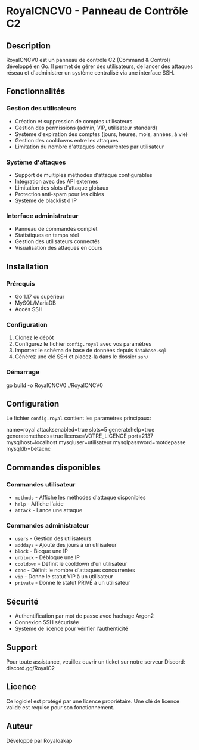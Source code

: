# RoyalCNCV0 - Panneau de Contrôle C2

## Description
RoyalCNCV0 est un panneau de contrôle C2 (Command & Control) développé en Go. Il permet de gérer des utilisateurs, de lancer des attaques réseau et d'administrer un système centralisé via une interface SSH.

## Fonctionnalités

### Gestion des utilisateurs
- Création et suppression de comptes utilisateurs
- Gestion des permissions (admin, VIP, utilisateur standard)
- Système d'expiration des comptes (jours, heures, mois, années, à vie)
- Gestion des cooldowns entre les attaques
- Limitation du nombre d'attaques concurrentes par utilisateur

### Système d'attaques
- Support de multiples méthodes d'attaque configurables
- Intégration avec des API externes
- Limitation des slots d'attaque globaux
- Protection anti-spam pour les cibles
- Système de blacklist d'IP

### Interface administrateur
- Panneau de commandes complet
- Statistiques en temps réel
- Gestion des utilisateurs connectés
- Visualisation des attaques en cours

## Installation

### Prérequis
- Go 1.17 ou supérieur
- MySQL/MariaDB
- Accès SSH

### Configuration
1. Clonez le dépôt
2. Configurez le fichier `config.royal` avec vos paramètres
3. Importez le schéma de base de données depuis `database.sql`
4. Générez une clé SSH et placez-la dans le dossier `ssh/`

### Démarrage
go build -o RoyalCNCV0
./RoyalCNCV0


## Configuration

Le fichier `config.royal` contient les paramètres principaux:

name=royal
attacksenabled=true
slots=5
generatehelp=true
generatemethods=true
license=VOTRE_LICENCE
port=2137
mysqlhost=localhost
mysqluser=utilisateur
mysqlpassword=motdepasse
mysqldb=betacnc


## Commandes disponibles

### Commandes utilisateur
- `methods` - Affiche les méthodes d'attaque disponibles
- `help` - Affiche l'aide
- `attack` - Lance une attaque

### Commandes administrateur
- `users` - Gestion des utilisateurs
- `adddays` - Ajoute des jours à un utilisateur
- `block` - Bloque une IP
- `unblock` - Débloque une IP
- `cooldown` - Définit le cooldown d'un utilisateur
- `conc` - Définit le nombre d'attaques concurrentes
- `vip` - Donne le statut VIP à un utilisateur
- `private` - Donne le statut PRIVÉ à un utilisateur

## Sécurité
- Authentification par mot de passe avec hachage Argon2
- Connexion SSH sécurisée
- Système de licence pour vérifier l'authenticité

## Support
Pour toute assistance, veuillez ouvrir un ticket sur notre serveur Discord: discord.gg/RoyalC2

## Licence
Ce logiciel est protégé par une licence propriétaire. Une clé de licence valide est requise pour son fonctionnement.

## Auteur
Développé par Royaloakap